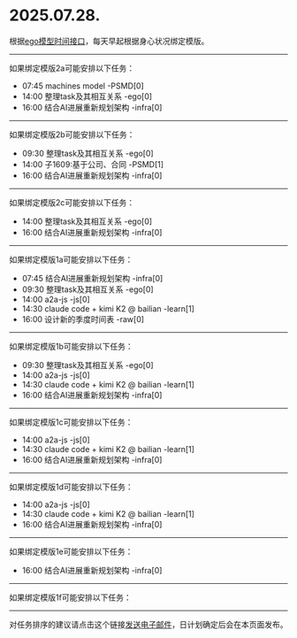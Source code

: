 # 2025.07.28.

根据[ego模型时间接口](https://gitee.com/hyg/blog/blob/master/timeflow.md)，每天早起根据身心状况绑定模版。

---
如果绑定模版2a可能安排以下任务：

- 07:45	machines model -PSMD[0]
- 14:00	整理task及其相互关系 -ego[0]
- 16:00	结合AI进展重新规划架构 -infra[0]

---
如果绑定模版2b可能安排以下任务：

- 09:30	整理task及其相互关系 -ego[0]
- 14:00	子1609:基于公司、合同 -PSMD[1]
- 16:00	结合AI进展重新规划架构 -infra[0]

---
如果绑定模版2c可能安排以下任务：

- 14:00	整理task及其相互关系 -ego[0]
- 16:00	结合AI进展重新规划架构 -infra[0]

---
如果绑定模版1a可能安排以下任务：

- 07:45	结合AI进展重新规划架构 -infra[0]
- 09:30	整理task及其相互关系 -ego[0]
- 14:00	a2a-js -js[0]
- 14:30	claude code + kimi K2 @ bailian -learn[1]
- 16:00	设计新的季度时间表 -raw[0]

---
如果绑定模版1b可能安排以下任务：

- 09:30	整理task及其相互关系 -ego[0]
- 14:00	a2a-js -js[0]
- 14:30	claude code + kimi K2 @ bailian -learn[1]
- 16:00	结合AI进展重新规划架构 -infra[0]

---
如果绑定模版1c可能安排以下任务：

- 14:00	a2a-js -js[0]
- 14:30	claude code + kimi K2 @ bailian -learn[1]
- 16:00	结合AI进展重新规划架构 -infra[0]

---
如果绑定模版1d可能安排以下任务：

- 14:00	a2a-js -js[0]
- 14:30	claude code + kimi K2 @ bailian -learn[1]
- 16:00	结合AI进展重新规划架构 -infra[0]

---
如果绑定模版1e可能安排以下任务：

- 16:00	结合AI进展重新规划架构 -infra[0]

---
如果绑定模版1f可能安排以下任务：


---
对任务排序的建议请点击这个链接<a href="mailto:huangyg@mars22.com?subject=关于2025.07.28.任务排序的建议&body=date: 2025.07.28.%0D%0Afile: ../../blog/release/time/d.20250728.md%0D%0A---请勿修改邮件主题及以上内容---%0D%0A">发送电子邮件</a>，日计划确定后会在本页面发布。